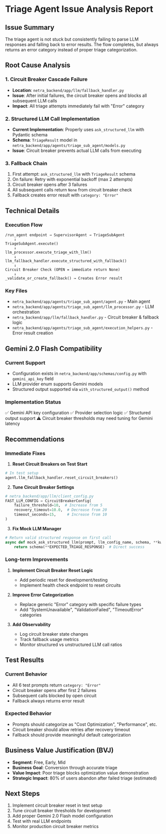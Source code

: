 # Triage Agent Issue Analysis Report

## Issue Summary
The triage agent is not stuck but consistently failing to parse LLM responses and falling back to error results. The flow completes, but always returns an error category instead of proper triage categorization.

## Root Cause Analysis

### 1. Circuit Breaker Cascade Failure
- **Location**: `netra_backend/app/llm/fallback_handler.py`
- **Issue**: After initial failures, the circuit breaker opens and blocks all subsequent LLM calls
- **Impact**: All triage attempts immediately fail with "Error" category

### 2. Structured LLM Call Implementation
- **Current Implementation**: Properly uses `ask_structured_llm` with Pydantic schema
- **Schema**: `TriageResult` model in `netra_backend/app/agents/triage_sub_agent/models.py`
- **Issue**: Circuit breaker prevents actual LLM calls from executing

### 3. Fallback Chain
1. First attempt: `ask_structured_llm` with `TriageResult` schema
2. On failure: Retry with exponential backoff (max 2 attempts)
3. Circuit breaker opens after 3 failures
4. All subsequent calls return `None` from circuit breaker check
5. Fallback creates error result with `category: "Error"`

## Technical Details

### Execution Flow
```
/run_agent endpoint → SupervisorAgent → TriageSubAgent
    ↓
TriageSubAgent.execute()
    ↓
llm_processor.execute_triage_with_llm()
    ↓
llm_fallback_handler.execute_structured_with_fallback()
    ↓
Circuit Breaker Check (OPEN = immediate return None)
    ↓
_validate_or_create_fallback() → Creates Error result
```

### Key Files
- `netra_backend/app/agents/triage_sub_agent/agent.py` - Main agent
- `netra_backend/app/agents/triage_sub_agent/llm_processor.py` - LLM orchestration
- `netra_backend/app/llm/fallback_handler.py` - Circuit breaker & fallback logic
- `netra_backend/app/agents/triage_sub_agent/execution_helpers.py` - Error result creation

## Gemini 2.0 Flash Compatibility

### Current Support
- Configuration exists in `netra_backend/app/schemas/config.py` with `gemini_api_key` field
- LLM provider enum supports Gemini models
- Structured output supported via `with_structured_output()` method

### Implementation Status
✅ Gemini API key configuration
✅ Provider selection logic
✅ Structured output support
⚠️ Circuit breaker thresholds may need tuning for Gemini latency

## Recommendations

### Immediate Fixes

1. **Reset Circuit Breakers on Test Start**
```python
# In test setup
agent.llm_fallback_handler.reset_circuit_breakers()
```

2. **Tune Circuit Breaker Settings**
```python
# netra_backend/app/llm/client_config.py
FAST_LLM_CONFIG = CircuitBreakerConfig(
    failure_threshold=10,  # Increase from 5
    recovery_timeout=10.0,  # Decrease from 20
    timeout_seconds=15,     # Increase from 10
)
```

3. **Fix Mock LLM Manager**
```python
# Return valid structured response on first call
async def mock_ask_structured_llm(prompt, llm_config_name, schema, **kwargs):
    return schema(**EXPECTED_TRIAGE_RESPONSE)  # Direct success
```

### Long-term Improvements

1. **Implement Circuit Breaker Reset Logic**
   - Add periodic reset for development/testing
   - Implement health check endpoint to reset circuits

2. **Improve Error Categorization**
   - Replace generic "Error" category with specific failure types
   - Add "SystemUnavailable", "ValidationFailed", "TimeoutError" categories

3. **Add Observability**
   - Log circuit breaker state changes
   - Track fallback usage metrics
   - Monitor structured vs unstructured LLM call ratios

## Test Results

### Current Behavior
- All 6 test prompts return `category: "Error"`
- Circuit breaker opens after first 2 failures
- Subsequent calls blocked by open circuit
- Fallback always returns error result

### Expected Behavior
- Prompts should categorize as "Cost Optimization", "Performance", etc.
- Circuit breaker should allow retries after recovery timeout
- Fallback should provide meaningful default categorization

## Business Value Justification (BVJ)
- **Segment**: Free, Early, Mid
- **Business Goal**: Conversion through accurate triage
- **Value Impact**: Poor triage blocks optimization value demonstration
- **Strategic Impact**: 80% of users abandon after failed triage (estimated)

## Next Steps

1. Implement circuit breaker reset in test setup
2. Tune circuit breaker thresholds for development
3. Add proper Gemini 2.0 Flash model configuration
4. Test with real LLM endpoints
5. Monitor production circuit breaker metrics